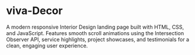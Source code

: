 # viva-Decor
A modern responsive Interior Design landing page built with HTML, CSS, and JavaScript. Features smooth scroll animations using the Intersection Observer API, service highlights, project showcases, and testimonials for a clean, engaging user experience.

